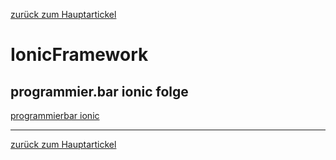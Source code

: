 [zurück zum Hauptartickel](web/cross-platform.md)


# IonicFramework



## programmier.bar ionic folge

[programmierbar ionic](https://open.spotify.com/embed-podcast/episode/1Ohf7tDbOmMmRUuSxYpyeD ':include :type=iframe width=100% height=380px')


---

[zurück zum Hauptartickel](web/cross-platform.md)
